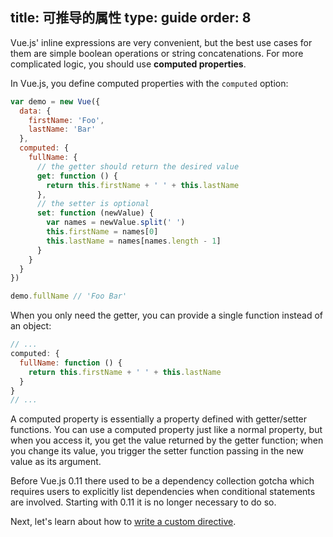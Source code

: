 title: 可推导的属性
type: guide
order: 8
---

Vue.js' inline expressions are very convenient, but the best use cases for them are simple boolean operations or string concatenations. For more complicated logic, you should use **computed properties**.

In Vue.js, you define computed properties with the `computed` option:

``` js
var demo = new Vue({
  data: {
    firstName: 'Foo',
    lastName: 'Bar'
  },
  computed: {
    fullName: {
      // the getter should return the desired value
      get: function () {
        return this.firstName + ' ' + this.lastName
      },
      // the setter is optional
      set: function (newValue) {
        var names = newValue.split(' ')
        this.firstName = names[0]
        this.lastName = names[names.length - 1]
      }
    }
  }
})

demo.fullName // 'Foo Bar'
```

When you only need the getter, you can provide a single function instead of an object:

``` js
// ...
computed: {
  fullName: function () {
    return this.firstName + ' ' + this.lastName 
  }    
}
// ...
```

A computed property is essentially a property defined with getter/setter functions. You can use a computed property just like a normal property, but when you access it, you get the value returned by the getter function; when you change its value, you trigger the setter function passing in the new value as its argument.

<p class="tip">Before Vue.js 0.11 there used to be a dependency collection gotcha which requires users to explicitly list dependencies when conditional statements are involved. Starting with 0.11 it is no longer necessary to do so.</p>

Next, let's learn about how to [write a custom directive](/guide/custom-directive.html).